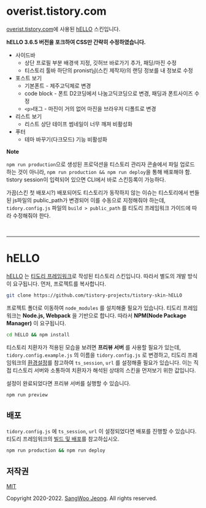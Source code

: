 # overist.tistory.com
[overist.tistory.com](https://overist.tistory.com)에 사용된 [hELLO](https://pronist.tistory.com/5) 스킨입니다.

**hELLO 3.6.5 버전을 포크하여 CSS만 간략히 수정하였습니다.**
- 사이드바
  - 상단 프로필 부분 배경색 지정, 깃허브 바로가기 추가, 패딩/마진 수정
  - 티스토리 툴바 하단의 pronist님(스킨 제작자)의 랜딩 정보를 내 정보로 수정
- 포스트 보기
  - 기본폰트 - 제주고딕체로 변경
  - code block - 폰트 D2코딩에서 나눔고딕코딩으로 변경, 패딩과 폰트사이즈 수정
  - `<p>`태그 - 마진이 거의 없어 마진을 브라우저 디폴트로 변경
- 리스트 보기
  - 리스트 상단 테이프 썸네일이 너무 깨져 비활성화
- 푸터
  - 테마 바꾸기(다크모드) 기능 비활성화

**Note**

`npm run production`으로 생성된 프로덕션을 티스토리 관리자 콘솔에서 파일 업로드 하는 것이 아니라, `npm run production && npm run deploy`을 통해 배포해야 함. tistory session이 입력되어 있으면 CLI에서 바로 스킨등록이 가능하다.

가끔(스킨 첫 배포시?) 배포되어도 티스토리가 동작하지 않는 이슈는 티스토리에서 번들된 js파일의 public_path가 변경되어 이를 수동으로 지정해줘야 하는데, `tidory.config.js` 파일의 `build > public_path` 를 티도리 프레임워크 가이드에 따라 수정해줘야 한다.

<br>

- - -

# hELLO

[hELLO](https://pronist.tistory.com/5) 는 [티도리 프레임워크](http://www.tidory.com)로 작성된 티스토리 스킨입니다. 따라서 별도의 개발 방식이 요구됩니다. 먼저, 프로젝트를 복사합니다.

```bash
git clone https://github.com/tistory-projects/tistory-skin-hELLO
```

프로젝트 폴더로 이동하여 `node_modules` 를 설치해줄 필요가 있습니다. 티도리 프레임워크는 **Node.js, Webpack** 을 기반으로 합니다. 따라서 **NPM(Node Package Manager)** 이 요구됩니다.

```bash
cd hELLO && npm install
```

티스토리 치환자가 적용된 모습을 보려면 **프리뷰 서버** 를 사용할 필요가 있는데, `tidory.config.example.js` 의 이름을 `tidory.config.js` 로 변경하고, 티도리 프레임워크의 [환경설정](https://tidory.com/docs/configuration/)를 참고하여 `ts_session`, `url` 를 설정해줄 필요가 있습니다. 이는 직접 티스토리 서버와 소통하여 치환자가 해석된 상태의 스킨을 먼저보기 위한 값입니다.

설정이 완료되었다면 프리뷰 서버를 실행할 수 있습니다.

```bash
npm run preview
```

## 배포

`tidory.config.js` 에 `ts_session`, `url` 이 설정되었다면 배포를 진행할 수 있습니다. 티도리 프레임워크의 [빌드 및 배포](https://tidory.com/docs/deployment)를 참고하십시오.

```bash
npm run production && npm run deploy
```

## 저작권

[MIT](https://github.com/pronist/hELLO/blob/master/LICENSE)

Copyright 2020-2022. [SangWoo Jeong](https://github.com/pronist). All rights reserved.
